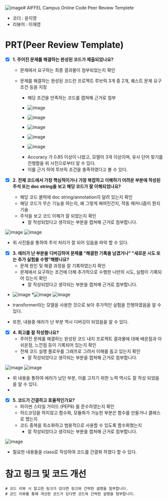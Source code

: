 ![image](https://github.com/youungg/Aiffel_online_Quest_YJY/assets/149548911/d8c1fe8e-1438-473c-a84d-bef3aa1c1d4a)# AIFFEL Campus Online Code Peer Review Templete
- 코더 : 윤지영
- 리뷰어 : 이재영


# PRT(Peer Review Template)
- [x]  **1. 주어진 문제를 해결하는 완성된 코드가 제출되었나요?**
    - 문제에서 요구하는 최종 결과물이 첨부되었는지 확인
    - 문제를 해결하는 완성된 코드란 프로젝트 루브릭 3개 중 2개, 
    퀘스트 문제 요구조건 등을 지칭
        - 해당 조건을 만족하는 코드를 캡쳐해 근거로 첨부
     
        - ![image](https://github.com/youungg/Aiffel_online_Quest_YJY/assets/149548911/8f907553-787a-4099-a7da-c243a1779419)
        - ![image](https://github.com/youungg/Aiffel_online_Quest_YJY/assets/149548911/2f92800e-2a2b-4e07-846f-07d2041968dd)
        - ![image](https://github.com/youungg/Aiffel_online_Quest_YJY/assets/149548911/7972e3b7-6fca-4b7d-9fe2-32f18b8e791e)
        - ![image](https://github.com/youungg/Aiffel_online_Quest_YJY/assets/149548911/9b6d6a95-ec64-48fd-81d0-53bbc7ed23f7)
        - ![image](https://github.com/youungg/Aiffel_online_Quest_YJY/assets/149548911/8009cfc3-f804-408c-956b-c6c17d1e6a3a)
     

      * Accuracy 가 0.85 이상이 나왔고, 모델이 3개 이상이며, 유사 단어 찾기를 진행함을 위 사진으로부터 알 수 있다.
      * 이를 근거 하여 루브릭 조건을 충족하였다고 볼 수 있다.
     

    
- [x]  **2. 전체 코드에서 가장 핵심적이거나 가장 복잡하고 이해하기 어려운 부분에 작성된 
주석 또는 doc string을 보고 해당 코드가 잘 이해되었나요?**
    - 해당 코드 블럭에 doc string/annotation이 달려 있는지 확인
    - 해당 코드가 무슨 기능을 하는지, 왜 그렇게 짜여진건지, 작동 메커니즘이 뭔지 기술.
    - 주석을 보고 코드 이해가 잘 되었는지 확인
        - 잘 작성되었다고 생각되는 부분을 캡쳐해 근거로 첨부합니다.
     
![image](https://github.com/youungg/Aiffel_online_Quest_YJY/assets/149548911/f91dfb03-2291-4e32-8154-ae4033dfea07)
![image](https://github.com/youungg/Aiffel_online_Quest_YJY/assets/149548911/f44712b4-1a7f-4057-8a55-2e7bcadd82d3)


* 위 사진들을 통하여 주석 처리가 잘 되어 있음을 파악 할 수 있다.
        
- [x]  **3. 에러가 난 부분을 디버깅하여 문제를 “해결한 기록을 남겼거나” 
”새로운 시도 또는 추가 실험을 수행”해봤나요?**
    - 문제 원인 및 해결 과정을 잘 기록하였는지 확인
    - 문제에서 요구하는 조건에 더해 추가적으로 수행한 나만의 시도, 
    실험이 기록되어 있는지 확인
        - 잘 작성되었다고 생각되는 부분을 캡쳐해 근거로 첨부합니다.
     

* ![image](https://github.com/youungg/Aiffel_online_Quest_YJY/assets/149548911/92298bbe-71e7-4c6c-9723-3ad80b76d08f)
*![image](https://github.com/youungg/Aiffel_online_Quest_YJY/assets/149548911/dfd2b21b-55e9-4c95-8cca-11b08d96181a)
![image](https://github.com/youungg/Aiffel_online_Quest_YJY/assets/149548911/cee5ecfe-b84a-493f-ac98-11a916a7c6c7)


* transformer라는 모델을 사용한 것으로 보아 추가적인 실험을 진행하였음을 알 수 있다.
* 또한, 내용중 에러가 난 부분 역시 디버깅이 되었음을 알 수 있다.


        
- [x]  **4. 회고를 잘 작성했나요?**
    - 주어진 문제를 해결하는 완성된 코드 내지 프로젝트 결과물에 대해
    배운점과 아쉬운점, 느낀점 등이 기록되어 있는지 확인
    - 전체 코드 실행 플로우를 그래프로 그려서 이해를 돕고 있는지 확인
        - 잘 작성되었다고 생각되는 부분을 캡쳐해 근거로 첨부합니다.
     
![image](https://github.com/youungg/Aiffel_online_Quest_YJY/assets/149548911/7da78a35-cd92-40ab-bd27-c50c8222fa22)
![image](https://github.com/youungg/Aiffel_online_Quest_YJY/assets/149548911/353f7f33-cf91-45be-a2ca-f0dd4758a2f1)

* 위 내용을 통하여 에러가 났던 부분, 이를 고치기 위한 노력 역시도 잘 작성 되었음을 알 수 있다.
* 


        
- [x]  **5. 코드가 간결하고 효율적인가요?**
    - 파이썬 스타일 가이드 (PEP8) 를 준수하였는지 확인
    - 하드코딩을 하지않고 함수화, 모듈화가 가능한 부분은 함수를 만들거나 클래스로 짰는지
    - 코드 중복을 최소화하고 범용적으로 사용할 수 있도록 함수화했는지
        - 잘 작성되었다고 생각되는 부분을 캡쳐해 근거로 첨부합니다.

![image](https://github.com/youungg/Aiffel_online_Quest_YJY/assets/149548911/6f5e6aee-0358-4d2c-b418-204a89bc5f18)


* 필요한 내용들을 class로 작성하여 코드를 간결화 하였다 할 수 있다.



# 참고 링크 및 코드 개선
```
# 코드 리뷰 시 참고한 링크가 있다면 링크와 간략한 설명을 첨부합니다.
# 코드 리뷰를 통해 개선한 코드가 있다면 코드와 간략한 설명을 첨부합니다.
```

